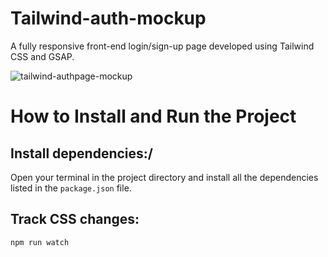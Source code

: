 # Tailwind-auth-mockup
A fully responsive front-end login/sign-up page developed using Tailwind CSS and GSAP.

![tailwind-authpage-mockup](https://github.com/user-attachments/assets/fd688e8f-677f-488a-bac0-54e671609277)

# How to Install and Run the Project
## Install dependencies:/
Open your terminal in the project directory and install all the dependencies listed in the `package.json` file.

## Track CSS changes:
```bash
npm run watch
